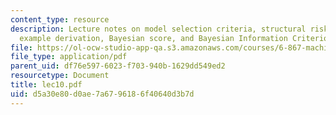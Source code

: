 ```yaml
---
content_type: resource
description: Lecture notes on model selection criteria, structural risk minimization,
  example derivation, Bayesian score, and Bayesian Information Criterion (BIC).
file: https://ol-ocw-studio-app-qa.s3.amazonaws.com/courses/6-867-machine-learning-fall-2006/d5a30e80d0ae7a6796186f40640d3b7d_lec10.pdf
file_type: application/pdf
parent_uid: df76e597-6023-f703-940b-1629dd549ed2
resourcetype: Document
title: lec10.pdf
uid: d5a30e80-d0ae-7a67-9618-6f40640d3b7d
---
```

